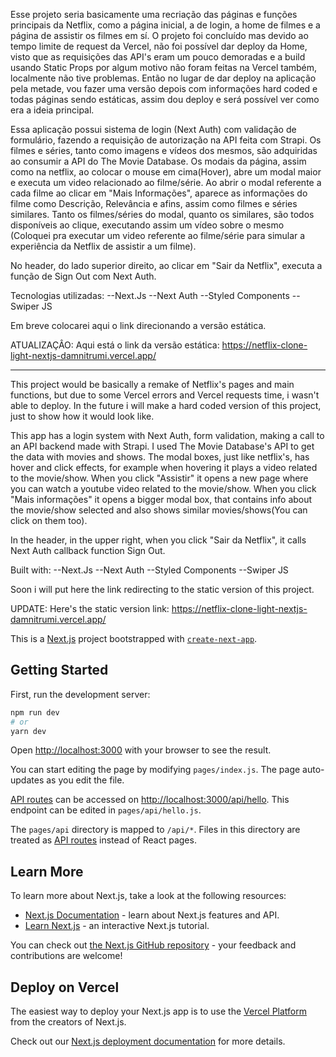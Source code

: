 Esse projeto seria basicamente uma recriação das páginas e funções principais da Netflix, como a página inicial, a de login, a home de filmes e a página de assistir os filmes em sí.
O projeto foi concluído mas devido ao tempo limite de request da Vercel, não foi possível dar deploy da Home, visto que as requisições das API's eram um pouco demoradas e a build usando Static Props por algum motivo não foram feitas na Vercel também, localmente não tive problemas.
Então no lugar de dar deploy na aplicação pela metade, vou fazer uma versão depois com informações hard coded e todas páginas sendo estáticas, assim dou deploy e será possível ver como era a ideia principal.

Essa aplicação possui sistema de login (Next Auth) com validação de formulário, fazendo a requisição de autorização na API feita com Strapi.
Os filmes e séries, tanto como imagens e vídeos dos mesmos, são adquiridas ao consumir a API do The Movie Database.
Os modais da página, assim como na netflix, ao colocar o mouse em cima(Hover), abre um modal maior e executa um video relacionado ao filme/série.
Ao abrir o modal referente a cada filme ao clicar em "Mais Informações", aparece as informações do filme como Descrição, Relevância e afins, assim como filmes e séries similares.
Tanto os filmes/séries do modal, quanto os similares, são todos disponíveis ao clique, executando assim um vídeo sobre o mesmo (Coloquei pra executar um video referente ao filme/série para simular a experiência da Netflix de assistir a um filme).

No header, do lado superior direito, ao clicar em "Sair da Netflix", executa a função de Sign Out com Next Auth.

Tecnologias utilizadas:
--Next.Js
--Next Auth
--Styled Components
--Swiper JS

Em breve colocarei aqui o link direcionando a versão estática.

ATUALIZAÇÂO: Aqui está o link da versão estática: https://netflix-clone-light-nextjs-damnitrumi.vercel.app/

-------------------------------------------------------------------

This project would be basically a remake of Netflix's pages and main functions, but due to some Vercel errors and Vercel requests time, i wasn't able to deploy.
In the future i will make a hard coded version of this project, just to show how it would look like.

This app has a login system with Next Auth, form validation, making a call to an API backend made with Strapi.
I used The Movie Database's API to get the data with movies and shows.
The modal boxes, just like netflix's, has hover and click effects, for example when hovering it plays a video related to the movie/show.
When you click "Assistir" it opens a new page where you can watch a youtube video related to the movie/show.
When you click "Mais informações" it opens a bigger modal box, that contains info about the movie/show selected and also shows similar movies/shows(You can click on them too).

In the header, in the upper right, when you click "Sair da Netflix", it calls Next Auth callback function Sign Out.

Built with:
--Next.Js
--Next Auth
--Styled Components
--Swiper JS

Soon i will put here the link redirecting to the static version of this project.

UPDATE: Here's the static version link: https://netflix-clone-light-nextjs-damnitrumi.vercel.app/



This is a [Next.js](https://nextjs.org/) project bootstrapped with [`create-next-app`](https://github.com/vercel/next.js/tree/canary/packages/create-next-app).

## Getting Started

First, run the development server:

```bash
npm run dev
# or
yarn dev
```

Open [http://localhost:3000](http://localhost:3000) with your browser to see the result.

You can start editing the page by modifying `pages/index.js`. The page auto-updates as you edit the file.

[API routes](https://nextjs.org/docs/api-routes/introduction) can be accessed on [http://localhost:3000/api/hello](http://localhost:3000/api/hello). This endpoint can be edited in `pages/api/hello.js`.

The `pages/api` directory is mapped to `/api/*`. Files in this directory are treated as [API routes](https://nextjs.org/docs/api-routes/introduction) instead of React pages.

## Learn More

To learn more about Next.js, take a look at the following resources:

- [Next.js Documentation](https://nextjs.org/docs) - learn about Next.js features and API.
- [Learn Next.js](https://nextjs.org/learn) - an interactive Next.js tutorial.

You can check out [the Next.js GitHub repository](https://github.com/vercel/next.js/) - your feedback and contributions are welcome!

## Deploy on Vercel

The easiest way to deploy your Next.js app is to use the [Vercel Platform](https://vercel.com/new?utm_medium=default-template&filter=next.js&utm_source=create-next-app&utm_campaign=create-next-app-readme) from the creators of Next.js.

Check out our [Next.js deployment documentation](https://nextjs.org/docs/deployment) for more details.
